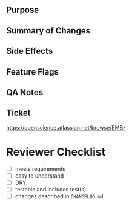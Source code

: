 <!--
  Before you submit your Pull Request, make sure you picked the right branch:
    - For hotfixes, select "master" as the target branch
    - For new features and non-hotfix bugfixes, select "develop" as the target branch
    - For release feature fixes, select the relevant release branch (release/X.Y.Z) as the target branch

  Ticketd PRs should be prefixed with the ticket id, e.g. `[EMB-123] some really great stuff`
-->

## Purpose

<!-- Describe the purpose of your changes. -->

## Summary of Changes

<!-- Briefly describe or list your changes. -->

## Side Effects

<!-- Any possible side effects? (https://en.wikipedia.org/wiki/Side_effect_%28computer_science%29) -->

## Feature Flags

<!--
  Please list any feature flags that need to be enabled for these changes to go into effect.
  For each flag, what is the expected behavior with the flag enabled vs disabled?
-->

## QA Notes

<!--
  Does this change need QA? If so, this section is required.
    - What pages should be tested?
    - Is cross-browser testing required/recommended?
    - What edge cases should QA be aware of?
    - What level of risk would you expect these changes to have?
-->

## Ticket

<!-- Link to JIRA ticket. Please indicate unticketed PRs with: `N/A` -->
https://openscience.atlassian.net/browse/EMB-

# Reviewer Checklist

- [ ] meets requirements
- [ ] easy to understand
- [ ] DRY
- [ ] testable and includes test(s)
- [ ] changes described in `CHANGELOG.md`

<!-- Please strike through any checks that you think are not relevant for this PR and indicate why, e.g.

     - [ ] ~~easy to understand~~ *(necessarily complex)*
-->
